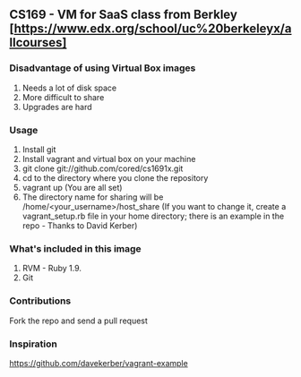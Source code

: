 ## CS169 - VM for SaaS class from Berkley [https://www.edx.org/school/uc%20berkeleyx/allcourses]

### Disadvantage of using Virtual Box images
1. Needs a lot of disk space
2. More difficult to share
3. Upgrades are hard

### Usage
1. Install git
2. Install vagrant and virtual box on your machine 
3. git clone git://github.com/cored/cs1691x.git 
4. cd to the directory where you clone the repository
5. vagrant up (You are all set)
6. The directory name for sharing will be /home/<your_username>/host_share (If you want to change it, create a vagrant_setup.rb file in your home directory; there
is an example in the repo - Thanks to David Kerber)

### What's included in this image
1. RVM - Ruby 1.9.
2. Git

### Contributions
Fork the repo and send a pull request 

### Inspiration
https://github.com/davekerber/vagrant-example
